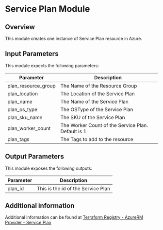 # Service Plan Module

## Overview

This module creates one instance of Service Plan resource in Azure.

## Input Parameters

This module expects the following parameters:

| Parameter | Description |
|---|---|
| plan_resource_group | The Name of the Resource Group |
| plan_location | The Location of the Service Plan |
| plan_name | The Name of the Service Plan |
| plan_os_type | The OSType of the Service Plan |
| plan_sku_name | The SKU of the Service Plan |
| plan_worker_count | The Worker Count of the Service Plan. Default is 1 |
| plan_tags | The Tags to add to the resource |

## Output Parameters

This module exposes the following outputs:

| Parameter | Description |
|---|---|
| plan_id | This is the id of the Service Plan |

## Additional information

Additional information can be found at [Terraform Registry - AzureRM Provider - Service Plan](https://registry.terraform.io/providers/hashicorp/azurerm/latest/docs/resources/service_plan)
